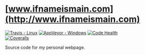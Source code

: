 [www.ifnameismain.com](http://www.ifnameismain.com)
==========================================================

[![Travis - Linux](https://img.shields.io/travis/gannon93/gannon93.pythonanywhere.com.svg?label=Linux%20Status)](https://travis-ci.org/gannon93/gannon93.pythonanywhere.com) [![AppVeyor - Windows](https://img.shields.io/appveyor/ci/Gannon93/gannon93-pythonanywhere-com.svg?label=Windows%20Status)](https://ci.appveyor.com/project/Gannon93/gannon93-pythonanywhere-com) [![Code Health](https://landscape.io/github/gannon93/gannon93.pythonanywhere.com/master/landscape.svg?style=flat)](https://landscape.io/github/gannon93/gannon93.pythonanywhere.com/master)  
[![Coveralls](https://img.shields.io/coveralls/gannon93/gannon93.pythonanywhere.com.svg?label=Code%20Coverage)](https://coveralls.io/github/gannon93/gannon93.pythonanywhere.com?branch=master)  

Source code for my personal webpage.
